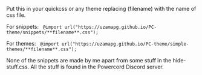 Put this in your quickcss or any theme replacing (filename) with the name of css file.

For snippets:
``` @import url("https://uzamapg.github.io/PC-theme/snippets/**filename**.css");```

For themes:
``` @import url("https://uzamapg.github.io/PC-theme/simple-themes/**filename**.css");```

None of the snippets are made by me apart from some stuff in the hide-stuff.css. 
All the stuff is found in the Powercord Discord server.
